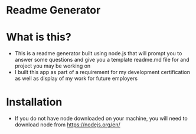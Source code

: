 # Readme Generator

# What is this?
- This is a readme generator built using node.js that will prompt you to answer some questions and give you a template readme.md file for and project you may be working on
- I built this app as part of a requirement for my development certification as well as display of my work for future employers

# Installation
- If you do not have node downloaded on your machine, you will need to download node from https://nodejs.org/en/ 

# 
